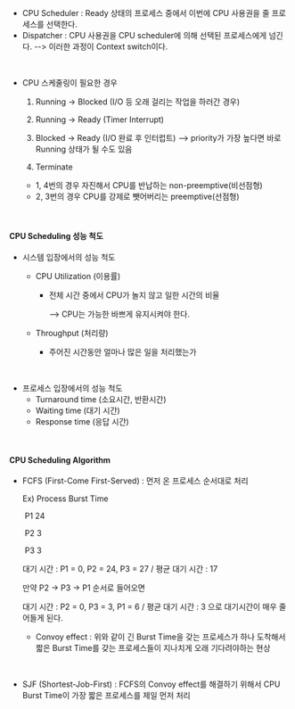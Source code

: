 - CPU Scheduler : Ready 상태의 프로세스 중에서 이번에 CPU 사용권을 줄 프로세스를 선택한다.
- Dispatcher : CPU 사용권을 CPU scheduler에 의해 선택된 프로세스에게 넘긴다. --> 이러한 과정이 Context switch이다.

<br>

- CPU 스케줄링이 필요한 경우

  1. Running -> Blocked (I/O 등 오래 걸리는 작업을 하러간 경우)

  2. Running -> Ready (Timer Interrupt)

  3. Blocked -> Ready (I/O 완료 후 인터럽트) --> priority가 가장 높다면 바로 Running 상태가 될 수도 있음

  4. Terminate

  - 1, 4번의 경우 자진해서 CPU를 반납하는 non-preemptive(비선점형)
  - 2, 3번의 경우 CPU를 강제로 뺏어버리는 preemptive(선점형)

<br>

#### CPU Scheduling 성능 척도

- 시스템 입장에서의 성능 척도

  - CPU Utilization (이용률)

    - 전체 시간 중에서 CPU가 놀지 않고 일한 시간의 비율

      --> CPU는 가능한 바쁘게 유지시켜야 한다.

  - Throughput (처리량)

    - 주어진 시간동안 얼마나 많은 일을 처리했는가

<br>

- 프로세스 입장에서의 성능 척도
  - Turnaround time (소요시간, 반환시간)
  - Waiting time (대기 시간)
  - Response time (응답 시간)

<br>

#### CPU Scheduling Algorithm

- FCFS (First-Come First-Served) : 먼저 온 프로세스 순서대로 처리

  Ex) 	Process		Burst Time

  ​				P1					24

  ​				P2					3

  ​				P3					3

  대기 시간 : P1 = 0, P2 = 24, P3 = 27 / 평균 대기 시간 : 17

  만약 P2 -> P3 -> P1 순서로 들어오면

  대기 시간 : P2 = 0, P3 = 3, P1 = 6 / 평균 대기 시간 : 3 으로 대기시간이 매우 줄어들게 된다.

  - Convoy effect : 위와 같이 긴 Burst Time을 갖는 프로세스가 하나 도착해서 짧은 Burst Time를 갖는 프로세스들이 지나치게 오래 기다려야하는 현상

<br>

- SJF (Shortest-Job-First) : FCFS의 Convoy effect를 해결하기 위해서 CPU Burst Time이 가장 짧은 프로세스를 제일 먼저 처리